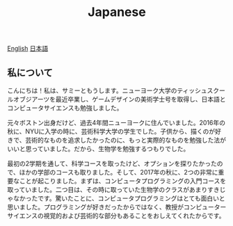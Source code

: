 ﻿---
layout: category
title: Japanese
category: japanese
---

<a href="https://chuangsammy.dev/">English</a>                          <a href="/japanese">日本語</a>

## 私について
こんにちは！私は、サミーともうします。ニューヨーク大学のティッシュスクールオブジアーツを最近卒業し、ゲームデザインの美術学士号を取得し、日本語とコンピュータサイエンスも勉強しました。

元々ボストン出身だけど、過去4年間ニューヨークに住んでいました。2016年の秋に、NYUに入学の時に、芸術科学大学の学生でした。子供から、描くのが好きで、芸術的なものを追求したかったのに、もっと実際的なものを勉強した法がいいと思っていました。だから、生物学を勉強するつもりでした。

最初の2学期を通して、科学コースを取ったけど、オプションを探りたかったので、ほかの学部のコースも取りました。そして、2017年の秋に、2つの非常に重要なことが起こりました。まずは、コンピュータプログラミングの入門コースを取っていました。二つ目は、その時に取っていた生物学のクラスがあまりすきじゃなかったです。驚いたことに、コンピュータプログラミングはとても面白いと思いました。プログラミングが好きだったからではなく、教授がコンピューターサイエンスの視覚的および芸術的な部分もあることをおしえてくれたからです。
